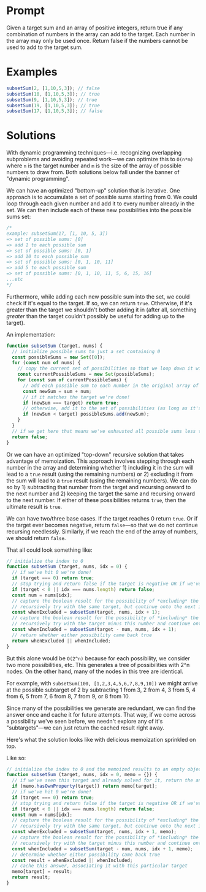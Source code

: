 # Prompt

Given a target sum and an array of positive integers, return true if any combination of numbers in the array can add to the target. Each number in the array may only be used once. Return false if the numbers cannot be used to add to the target sum.

# Examples

```js
subsetSum(2, [1,10,5,3]); // false
subsetSum(10, [1,10,5,3]); // true
subsetSum(9, [1,10,5,3]); // true
subsetSum(19, [1,10,5,3]); // true
subsetSum(17, [1,10,5,3]); // false
```

# Solutions

With dynamic programming techniques—i.e. recognizing overlapping subproblems and avoiding repeated work—we can optimize this to `O(n*m)` where `n` is the target number and `m` is the size of the array of possible numbers to draw from. Both solutions below fall under the banner of "dynamic programming".

We can have an optimized "bottom-up" solution that is iterative. One approach is to accumulate a set of possible sums starting from 0. We could loop through each given number and add it to every number already in the set. We can then include each of these new possibilities into the possible sums set:

```js
/*
example: subsetSum(17, [1, 10, 5, 3])
=> set of possible sums: [0]
=> add 1 to each possible sum
=> set of possible sums: [0, 1]
=> add 10 to each possible sum
=> set of possible sums: [0, 1, 10, 11]
=> add 5 to each possible sum
=> set of possible sums: [0, 1, 10, 11, 5, 6, 15, 16]
...etc
*/
```

Furthermore, while adding each new possible sum into the set, we could check if it's equal to the target. If so, we can return `true`. Otherwise, if it's greater than the target we shouldn't bother adding it in (after all, something *greater* than the target couldn't possibly be useful for adding up to the target).

An implementation:

```js
function subsetSum (target, nums) {
  // initialize possible sums to just a set containing 0
  const possibleSums = new Set([0]);
  for (const num of nums) {
    // copy the current set of possibilities so that we loop down it without the set changing right from under our feet
    const currentPossibleSums = new Set(possibleSums);
    for (const sum of currentPossibleSums) {
      // add each possible sum to each number in the original array of numbers
      const newSum = sum + num;
      // if it matches the target we're done!
      if (newSum === target) return true;
      // otherwise, add it to the set of possibilities (as long as it's less than the target)
      if (newSum < target) possibleSums.add(newSum);
    }
  }
  // if we get here that means we've exhausted all possible sums less than the target and have found nothing
  return false;
}
```

Or we can have an optimized "top-down" recursive solution that takes advantage of memoization. This approach involves stepping through each number in the array and determining whether 1) including it in the sum will lead to a `true` result (using the remaining numbers) or 2) excluding it from the sum will lead to a `true` result (using the remaining numbers). We can do so by 1) subtracting that number from the target and recursing onward to the next number and 2) keeping the target the same and recursing onward to the next number. If either of these possibilities returns `true`, then the ultimate result is `true`.

We can have two/three base cases. If the target reaches 0 return `true`. Or if the target ever becomes negative, return `false`—so that we do not continue recursing needlessly. Similarly, if we reach the end of the array of numbers, we should return `false`.

That all could look something like:

```js
// initialize the index to 0
function subsetSum (target, nums, idx = 0) {
  // if we've hit 0 we're done!
  if (target === 0) return true;
  // stop trying and return false if the target is negative OR if we've reached the end of the array
  if (target < 0 || idx === nums.length) return false;
  const num = nums[idx];
  // capture the boolean result for the possibility of *excluding* the current number from the sum
  // recursively try with the same target, but continue onto the next index
  const whenExcluded = subsetSum(target, nums, idx + 1);
  // capture the boolean result for the possibility of *including* the current number in the sum
  // recursively try with the target minus this number and continue onto the next index
  const whenIncluded = subsetSum(target - num, nums, idx + 1);
  // return whether either possibility came back true
  return whenExcluded || whenIncluded;
}
```

But this alone would be `O(2^n)` because for each possibility, we consider two more possibilities, etc. This generates a tree of possibilities with 2^n nodes. On the other hand, many of the nodes in this tree are identical.

For example, with `subsetSum(100, [1,2,3,4,5,6,7,8,9,10])` we might arrive at the possible subtarget of 2 by subtracting 1 from 3, 2 from 4, 3 from 5, 4 from 6, 5 from 7, 6 from 8, 7 from 9, or 8 from 10.

Since many of the possibilities we generate are redundant, we can find the answer once and cache it for future attempts. That way, if we come across a possibility we've seen before, we needn't explore any of it's "subtargets"—we can just return the cached result right away.

Here's what the solution looks like with delicious memoization sprinkled on top.

Like so:

```js
// initialize the index to 0 and the memoized results to an empty object
function subsetSum (target, nums, idx = 0, memo = {}) {
  // if we've seen this target and already solved for it, return the answer right away
  if (memo.hasOwnProperty(target)) return memo[target];
  // if we've hit 0 we're done!
  if (target === 0) return true;
  // stop trying and return false if the target is negative OR if we've reached the end of the array
  if (target < 0 || idx === nums.length) return false;
  const num = nums[idx];
  // capture the boolean result for the possibility of *excluding* the current number from the sum
  // recursively try with the same target, but continue onto the next index
  const whenExcluded = subsetSum(target, nums, idx + 1, memo);
  // capture the boolean result for the possibility of *including* the current number in the sum
  // recursively try with the target minus this number and continue onto the next index
  const whenIncluded = subsetSum(target - num, nums, idx + 1, memo);
  // determine whether either possibility came back true
  const result = whenExcluded || whenIncluded;
  // cache this answer, associating it with this particular target
  memo[target] = result;
  return result;
}
```

